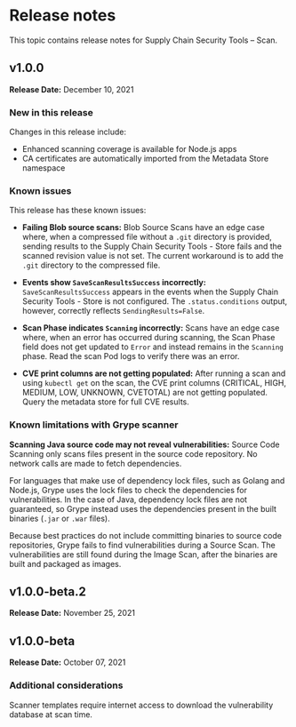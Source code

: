 # Release notes

This topic contains release notes for Supply Chain Security Tools – Scan.

## v1.0.0

**Release Date:** December 10, 2021


### New in this release

Changes in this release include:

* Enhanced scanning coverage is available for Node.js apps
* CA certificates are automatically imported from the Metadata Store namespace


### Known issues

This release has these known issues:

* **Failing Blob source scans:**
Blob Source Scans have an edge case where, when a compressed file without a `.git` directory is
provided, sending results to the Supply Chain Security Tools - Store fails and the scanned revision
value is not set. The current workaround is to add the `.git` directory to the compressed file.

* **Events show `SaveScanResultsSuccess` incorrectly:**
`SaveScanResultsSuccess` appears in the events when the Supply Chain Security Tools - Store is not
configured. The `.status.conditions` output, however, correctly reflects `SendingResults=False`.

* **Scan Phase indicates `Scanning` incorrectly:**
Scans have an edge case where, when an error has occurred during scanning, the Scan Phase field does
not get updated to `Error` and instead remains in the `Scanning` phase.
Read the scan Pod logs to verify there was an error.

* **CVE print columns are not getting populated:**
After running a scan and using `kubectl get` on the scan, the CVE print columns (CRITICAL, HIGH, MEDIUM, LOW, UNKNOWN, CVETOTAL) are not getting populated. Query the metadata store for full CVE results.

### Known limitations with Grype scanner

**Scanning Java source code may not reveal vulnerabilities:**
Source Code Scanning only scans files present in the source code repository.
No network calls are made to fetch dependencies.

For languages that make use of dependency lock files, such as Golang and Node.js, Grype uses the lock
files to check the dependencies for vulnerabilities.
In the case of Java, dependency lock files are not guaranteed, so Grype instead uses the dependencies
present in the built binaries (`.jar` or `.war` files).

Because best practices do not include committing binaries to source code repositories, Grype fails to
find vulnerabilities during a Source Scan. The vulnerabilities are still found during the Image Scan,
after the binaries are built and packaged as images.


## v1.0.0-beta.2

**Release Date:** November 25, 2021


## v1.0.0-beta

**Release Date:** October 07, 2021


### Additional considerations

Scanner templates require internet access to download the vulnerability database at scan time.
